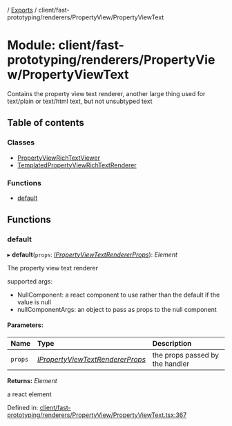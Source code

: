 [](../README.md) / [Exports](../modules.md) / client/fast-prototyping/renderers/PropertyView/PropertyViewText

# Module: client/fast-prototyping/renderers/PropertyView/PropertyViewText

Contains the property view text renderer, another large
thing used for text/plain or text/html text, but not unsubtyped
text

## Table of contents

### Classes

- [PropertyViewRichTextViewer](../classes/client_fast_prototyping_renderers_propertyview_propertyviewtext.propertyviewrichtextviewer.md)
- [TemplatedPropertyViewRichTextRenderer](../classes/client_fast_prototyping_renderers_propertyview_propertyviewtext.templatedpropertyviewrichtextrenderer.md)

### Functions

- [default](client_fast_prototyping_renderers_propertyview_propertyviewtext.md#default)

## Functions

### default

▸ **default**(`props`: [*IPropertyViewTextRendererProps*](../interfaces/client_internal_components_propertyview_propertyviewtext.ipropertyviewtextrendererprops.md)): *Element*

The property view text renderer

supported args:
- NullComponent: a react component to use rather than the default if the value is null
- nullComponentArgs: an object to pass as props to the null component

#### Parameters:

Name | Type | Description |
:------ | :------ | :------ |
`props` | [*IPropertyViewTextRendererProps*](../interfaces/client_internal_components_propertyview_propertyviewtext.ipropertyviewtextrendererprops.md) | the props passed by the handler   |

**Returns:** *Element*

a react element

Defined in: [client/fast-prototyping/renderers/PropertyView/PropertyViewText.tsx:367](https://github.com/onzag/itemize/blob/0e9b128c/client/fast-prototyping/renderers/PropertyView/PropertyViewText.tsx#L367)

